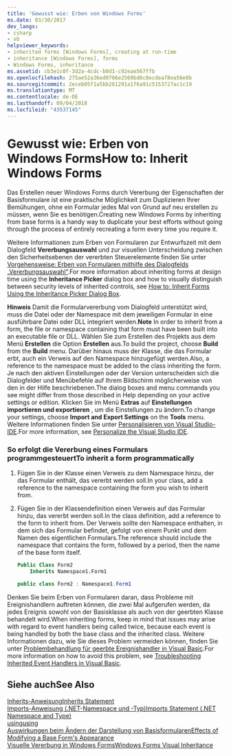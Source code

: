 ```yaml
---
title: 'Gewusst wie: Erben von Windows Forms'
ms.date: 03/30/2017
dev_langs:
- csharp
- vb
helpviewer_keywords:
- inherited forms [Windows Forms], creating at run-time
- inheritance [Windows Forms], forms
- Windows Forms, inheritance
ms.assetid: cb3e1c0f-3d2a-4cdc-b0d1-c92eae567ffb
ms.openlocfilehash: 275ae52a36ed9766e2569bd6c8ecdea78ea56e0b
ms.sourcegitcommit: 2eceb05f1a5bb261291a1f6a91c5153727ac1c19
ms.translationtype: MT
ms.contentlocale: de-DE
ms.lasthandoff: 09/04/2018
ms.locfileid: "43537145"
---
```

# <a name="how-to-inherit-windows-forms"></a><span data-ttu-id="2e27d-102">Gewusst wie: Erben von Windows Forms</span><span class="sxs-lookup"><span data-stu-id="2e27d-102">How to: Inherit Windows Forms</span></span>
<span data-ttu-id="2e27d-103">Das Erstellen neuer Windows Forms durch Vererbung der Eigenschaften der Basisformulare ist eine praktische Möglichkeit zum Duplizieren Ihrer Bemühungen, ohne ein Formular jedes Mal von Grund auf neu erstellen zu müssen, wenn Sie es benötigen.</span><span class="sxs-lookup"><span data-stu-id="2e27d-103">Creating new Windows Forms by inheriting from base forms is a handy way to duplicate your best efforts without going through the process of entirely recreating a form every time you require it.</span></span>  
  
 <span data-ttu-id="2e27d-104">Weitere Informationen zum Erben von Formularen zur Entwurfszeit mit dem Dialogfeld **Vererbungsauswahl** und zur visuellen Unterscheidung zwischen den Sicherheitsebenen der vererbten Steuerelemente finden Sie unter [Vorgehensweise: Erben von Formularen mithilfe des Dialogfelds „Vererbungsauswahl“](../../../../docs/framework/winforms/advanced/how-to-inherit-forms-using-the-inheritance-picker-dialog-box.md).</span><span class="sxs-lookup"><span data-stu-id="2e27d-104">For more information about inheriting forms at design time using the **Inheritance Picker** dialog box and how to visually distinguish between security levels of inherited controls, see [How to: Inherit Forms Using the Inheritance Picker Dialog Box](../../../../docs/framework/winforms/advanced/how-to-inherit-forms-using-the-inheritance-picker-dialog-box.md).</span></span>  
  
 <span data-ttu-id="2e27d-105">**Hinweis** Damit die Formularvererbung vom Dialogfeld unterstützt wird, muss die Datei oder der Namespace mit dem jeweiligen Formular in eine ausführbare Datei oder DLL integriert werden.</span><span class="sxs-lookup"><span data-stu-id="2e27d-105">**Note** In order to inherit from a form, the file or namespace containing that form must have been built into an executable file or DLL.</span></span> <span data-ttu-id="2e27d-106">Wählen Sie zum Erstellen des Projekts aus dem Menü **Erstellen** die Option **Erstellen** aus.</span><span class="sxs-lookup"><span data-stu-id="2e27d-106">To build the project, choose **Build** from the **Build** menu.</span></span> <span data-ttu-id="2e27d-107">Darüber hinaus muss der Klasse, die das Formular erbt, auch ein Verweis auf den Namespace hinzugefügt werden.</span><span class="sxs-lookup"><span data-stu-id="2e27d-107">Also, a reference to the namespace must be added to the class inheriting the form.</span></span> <span data-ttu-id="2e27d-108">Je nach den aktiven Einstellungen oder der Version unterscheiden sich die Dialogfelder und Menübefehle auf Ihrem Bildschirm möglicherweise von den in der Hilfe beschriebenen.</span><span class="sxs-lookup"><span data-stu-id="2e27d-108">The dialog boxes and menu commands you see might differ from those described in Help depending on your active settings or edition.</span></span> <span data-ttu-id="2e27d-109">Klicken Sie im Menü **Extras** auf **Einstellungen importieren und exportieren** , um die Einstellungen zu ändern.</span><span class="sxs-lookup"><span data-stu-id="2e27d-109">To change your settings, choose **Import and Export Settings** on the **Tools** menu.</span></span> <span data-ttu-id="2e27d-110">Weitere Informationen finden Sie unter [Personalisieren von Visual Studio-IDE](/visualstudio/ide/personalizing-the-visual-studio-ide).</span><span class="sxs-lookup"><span data-stu-id="2e27d-110">For more information, see [Personalize the Visual Studio IDE](/visualstudio/ide/personalizing-the-visual-studio-ide).</span></span>  
  
### <a name="to-inherit-a-form-programmatically"></a><span data-ttu-id="2e27d-111">So erfolgt die Vererbung eines Formulars programmgesteuert</span><span class="sxs-lookup"><span data-stu-id="2e27d-111">To inherit a form programmatically</span></span>  
  
1.  <span data-ttu-id="2e27d-112">Fügen Sie in der Klasse einen Verweis zu dem Namespace hinzu, der das Formular enthält, das vererbt werden soll.</span><span class="sxs-lookup"><span data-stu-id="2e27d-112">In your class, add a reference to the namespace containing the form you wish to inherit from.</span></span>  
  
2.  <span data-ttu-id="2e27d-113">Fügen Sie in der Klassendefinition einen Verweis auf das Formular hinzu, das vererbt werden soll.</span><span class="sxs-lookup"><span data-stu-id="2e27d-113">In the class definition, add a reference to the form to inherit from.</span></span> <span data-ttu-id="2e27d-114">Der Verweis sollte den Namespace enthalten, in dem sich das Formular befindet, gefolgt von einem Punkt und dem Namen des eigentlichen Formulars.</span><span class="sxs-lookup"><span data-stu-id="2e27d-114">The reference should include the namespace that contains the form, followed by a period, then the name of the base form itself.</span></span>  
  
    ```vb  
    Public Class Form2  
        Inherits Namespace1.Form1  
    ```  
  
    ```csharp  
    public class Form2 : Namespace1.Form1  
    ```  
  
 <span data-ttu-id="2e27d-115">Denken Sie beim Erben von Formularen daran, dass Probleme mit Ereignishandlern auftreten können, die zwei Mal aufgerufen werden, da jedes Ereignis sowohl von der Basisklasse als auch von der geerbten Klasse behandelt wird.</span><span class="sxs-lookup"><span data-stu-id="2e27d-115">When inheriting forms, keep in mind that issues may arise with regard to event handlers being called twice, because each event is being handled by both the base class and the inherited class.</span></span> <span data-ttu-id="2e27d-116">Weitere Informationen dazu, wie Sie dieses Problem vermeiden können, finden Sie unter [Problembehandlung für geerbte Ereignishandler in Visual Basic](~/docs/visual-basic/programming-guide/language-features/events/troubleshooting-inherited-event-handlers.md).</span><span class="sxs-lookup"><span data-stu-id="2e27d-116">For more information on how to avoid this problem, see [Troubleshooting Inherited Event Handlers in Visual Basic](~/docs/visual-basic/programming-guide/language-features/events/troubleshooting-inherited-event-handlers.md).</span></span>  
  
## <a name="see-also"></a><span data-ttu-id="2e27d-117">Siehe auch</span><span class="sxs-lookup"><span data-stu-id="2e27d-117">See Also</span></span>  
 [<span data-ttu-id="2e27d-118">Inherits-Anweisung</span><span class="sxs-lookup"><span data-stu-id="2e27d-118">Inherits Statement</span></span>](~/docs/visual-basic/language-reference/statements/inherits-statement.md)  
 [<span data-ttu-id="2e27d-119">Imports-Anweisung (.NET-Namespace und -Typ)</span><span class="sxs-lookup"><span data-stu-id="2e27d-119">Imports Statement (.NET Namespace and Type)</span></span>](~/docs/visual-basic/language-reference/statements/imports-statement-net-namespace-and-type.md)  
 [<span data-ttu-id="2e27d-120">using</span><span class="sxs-lookup"><span data-stu-id="2e27d-120">using</span></span>](~/docs/csharp/language-reference/keywords/using.md)  
 [<span data-ttu-id="2e27d-121">Auswirkungen beim Ändern der Darstellung von Basisformularen</span><span class="sxs-lookup"><span data-stu-id="2e27d-121">Effects of Modifying a Base Form's Appearance</span></span>](../../../../docs/framework/winforms/advanced/effects-of-modifying-base-form-appearance.md)  
 [<span data-ttu-id="2e27d-122">Visuelle Vererbung in Windows Forms</span><span class="sxs-lookup"><span data-stu-id="2e27d-122">Windows Forms Visual Inheritance</span></span>](../../../../docs/framework/winforms/advanced/windows-forms-visual-inheritance.md)
